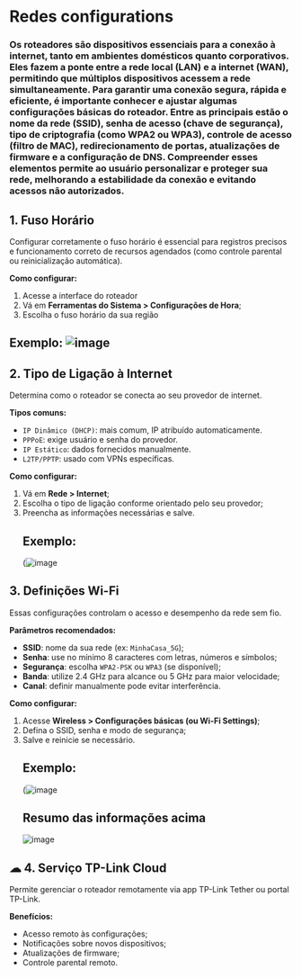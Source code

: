 # Redes configurations
### Os roteadores são dispositivos essenciais para a conexão à internet, tanto em ambientes domésticos quanto corporativos. Eles fazem a ponte entre a rede local (LAN) e a internet (WAN), permitindo que múltiplos dispositivos acessem a rede simultaneamente. Para garantir uma conexão segura, rápida e eficiente, é importante conhecer e ajustar algumas configurações básicas do roteador. Entre as principais estão o nome da rede (SSID), senha de acesso (chave de segurança), tipo de criptografia (como WPA2 ou WPA3), controle de acesso (filtro de MAC), redirecionamento de portas, atualizações de firmware e a configuração de DNS. Compreender esses elementos permite ao usuário personalizar e proteger sua rede, melhorando a estabilidade da conexão e evitando acessos não autorizados.
##  1. Fuso Horário

Configurar corretamente o fuso horário é essencial para registros precisos e funcionamento correto de recursos agendados (como controle parental ou reinicialização automática).

**Como configurar:**
1. Acesse a interface do roteador 
2. Vá em **Ferramentas do Sistema > Configurações de Hora**;
3. Escolha o fuso horário da sua região
## Exemplo:  ![image](https://github.com/user-attachments/assets/72d88d46-4fb2-4fab-bc5f-1f70d3eaa982)

##  2. Tipo de Ligação à Internet

Determina como o roteador se conecta ao seu provedor de internet.

**Tipos comuns:**
- `IP Dinâmico (DHCP)`: mais comum, IP atribuído automaticamente.
- `PPPoE`: exige usuário e senha do provedor.
- `IP Estático`: dados fornecidos manualmente.
- `L2TP/PPTP`: usado com VPNs específicas.

**Como configurar:**
1. Vá em **Rede > Internet**;
2. Escolha o tipo de ligação conforme orientado pelo seu provedor;
3. Preencha as informações necessárias e salve.
   ## Exemplo:
   (![image](https://github.com/user-attachments/assets/dc7c38d3-8435-4c68-9ab1-466efe1c8294)
##  3. Definições Wi-Fi

Essas configurações controlam o acesso e desempenho da rede sem fio.

**Parâmetros recomendados:**
- **SSID**: nome da sua rede (ex: `MinhaCasa_5G`);
- **Senha**: use no mínimo 8 caracteres com letras, números e símbolos;
- **Segurança**: escolha `WPA2-PSK` ou `WPA3` (se disponível);
- **Banda**: utilize 2.4 GHz para alcance ou 5 GHz para maior velocidade;
- **Canal**: definir manualmente pode evitar interferência.

**Como configurar:**
1. Acesse **Wireless > Configurações básicas (ou Wi-Fi Settings)**;
2. Defina o SSID, senha e modo de segurança;
3. Salve e reinicie se necessário.
   ## Exemplo:
   (![image](https://github.com/user-attachments/assets/1c6cacd6-61ae-4722-bc20-b08f643661ab)
   ## Resumo das informações acima
   ![image](https://github.com/user-attachments/assets/42605221-a046-4777-a0dd-302b5380ac29)

## ☁ 4. Serviço TP-Link Cloud

Permite gerenciar o roteador remotamente via app TP-Link Tether ou portal TP-Link.

**Benefícios:**
- Acesso remoto às configurações;
- Notificações sobre novos dispositivos;
- Atualizações de firmware;
- Controle parental remoto.

   
